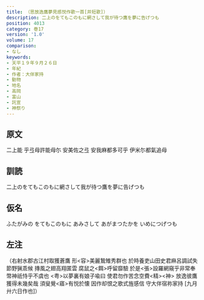 ```yaml
---
title: （思放逸鷹夢見感悦作歌一首[并短歌]）
description: 二上のをてもこのもに網さして我が待つ鷹を夢に告げつも
position: 4013
category: 巻17
version: '1.0'
volume: 17
comparison:
- なし
keywords:
- 天平１９年９月２６日
- 年紀
- 作者：大伴家持
- 動物
- 地名
- 高岡
- 富山
- 託宣
- 神祭り
---
```


## 原文

二上能 乎弖母許能母尓 安美佐之弖 安我麻都多可乎 伊米尓都氣追母

## 訓読

二上のをてもこのもに網さして我が待つ鷹を夢に告げつも

## 仮名

ふたがみの をてもこのもに あみさして あがまつたかを いめにつげつも

## 左注

（右射水郡古江村取獲蒼鷹 形<容>美麗鷙雉秀群也 於時養吏山田史君麻呂調試失節野猟乖候 摶風之翅高翔匿雲 腐鼠之<餌>呼留靡驗 於是<張>設羅網窺乎非常奉幣神祇恃乎不虞也 <粤>以夢裏有娘子喩曰 使君勿作苦念空費<精><神> 放逸彼鷹獲得未幾矣哉 須叟覺<寤>有悦於懐 因作却恨之歌式旌感信 守大伴宿祢家持 [九月廾六日作也]）
